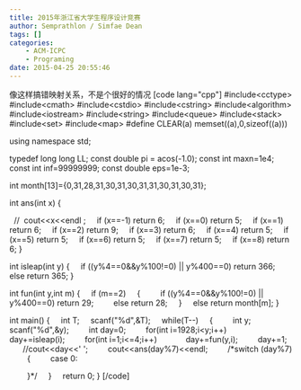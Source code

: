 ```yaml
---
title: 2015年浙江省大学生程序设计竞赛
author: Semprathlon / Simfae Dean
tags: []
categories:
	- ACM-ICPC
	- Programing
date: 2015-04-25 20:55:46
---
```

像这样搞错映射关系，不是个很好的情况
[code lang="cpp"]
#include&lt;cctype&gt;
#include&lt;cmath&gt;
#include&lt;cstdio&gt;
#include&lt;cstring&gt;
#include&lt;algorithm&gt;
#include&lt;iostream&gt;
#include&lt;string&gt;
#include&lt;queue&gt;
#include&lt;stack&gt;
#include&lt;set&gt;
#include&lt;map&gt;
#define CLEAR(a) memset((a),0,sizeof((a)))


using namespace std;


typedef long long LL;
const double pi = acos(-1.0);
const int maxn=1e4;
const int inf=99999999;
const double eps=1e-3;


int month[13]={0,31,28,31,30,31,30,31,31,30,31,30,31};


int ans(int x)
{


  //  cout&lt;&lt;x&lt;&lt;endl ;
    if (x==-1) return 6;
    if (x==0) return 5;
    if (x==1) return 6;
    if (x==2) return 9;
    if (x==3) return 6;
    if (x==4) return 5;
    if (x==5) return 5;
    if (x==6) return 5;
    if (x==7) return 5;
    if (x==8) return 6;
}


int isleap(int y)
{
    if ((y%4==0&amp;&amp;y%100!=0) || y%400==0) return 366;
    else return 365;
}


int fun(int y,int m)
{
    if (m==2)
    {
        if ((y%4==0&amp;&amp;y%100!=0) || y%400==0) return 29;
        else return 28;
    }
    else return month[m];
}


int main()
{
    int T;
    scanf(&quot;%d&quot;,&amp;T);
    while(T--)
    {
        int y;
        scanf(&quot;%d&quot;,&amp;y);
        int day=0;
        for(int i=1928;i&lt;y;i++)
            day+=isleap(i);
        for(int i=1;i&lt;=4;i++)
            day+=fun(y,i);
        day+=1;
        //cout&lt;&lt;day&lt;&lt;' ';
        cout&lt;&lt;ans(day%7)&lt;&lt;endl;
        /*switch (day%7)
        {
        case 0:


        }*/
    }
    return 0;
}
[/code]